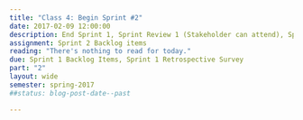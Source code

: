 ```yaml
---
title: "Class 4: Begin Sprint #2"
date: 2017-02-09 12:00:00
description: End Sprint 1, Sprint Review 1 (Stakeholder can attend), Sprint Retrospective 1, Begin Sprint 2, Sprint Planning 2 (up to project teams).
assignment: Sprint 2 Backlog items
reading: "There's nothing to read for today."
due: Sprint 1 Backlog Items, Sprint 1 Retrospective Survey
part: "2"
layout: wide
semester: spring-2017
##status: blog-post-date--past

---
```


